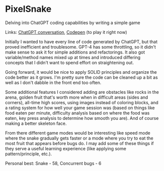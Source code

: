 # PixelSnake

Delving into ChatGPT coding capabilities by writing a simple game

Links: [ChatGPT conversation](https://chat.openai.com/share/17eeae92-1674-4fcb-ab76-1b8c5f86df51), [Codepen](https://codepen.io/tommyenglish/pen/rNqYYrg) (to play it right now)

Initially I wanted to have every line of code generated by ChatGPT, but that proved inefficient and troublesome. GPT-4 has some throttling, so it didn't make sense to ask it for simple additions and refactorings. It also got variable/method names mixed up at times and introduced differing concepts that I didn't want to spend effort on straightening out.   

Going forward, it would be nice to apply SOLID principles and organize the code better as it grows. I'm pretty sure the code can be cleaned up a bit as well as I don't dabble in the front end too often. 

Some additional features I considered adding are obstacles like rocks in the arena, golden fruit that's worth more when in difficult areas (sides and corners), all-time high scores, using images instead of coloring blocks, and a rating system for how well your game session was (based on things like food eaten per minute, difficulty analysis based on where the food was eaten, key press analysis to determine how smooth you are). And of course making a better skeleton face. 

From there different game modes would be interesting like speed mode where the snake gradually gets faster or a mode where you try to eat the most fruit that appears before bugs do. I may add some of these things if they serve a useful learning experience (like applying some pattern/principle, etc.).

Personal best: Snake - 58, Concurrent bugs - 6
